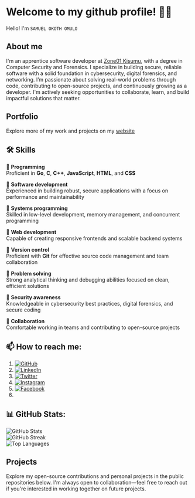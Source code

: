 # Welcome to my github profile! 👨‍💻
Hello! I'm `SAMUEL OKOTH OMULO`

## About me

I'm an apprentice software developer at <a href="https://learn.zone01kisumu.ke">Zone01 Kisumu</a>, with a degree in Computer Security and Forensics. I specialize in building secure, reliable software with a solid foundation in cybersecurity, digital forensics, and networking. I’m passionate about solving real-world problems through code, contributing to open-source projects, and continuously growing as a developer. I'm actively seeking opportunities to collaborate, learn, and build impactful solutions that matter.

## Portfolio

Explore more of my work and projects on my <a href="https://somulo1.github.io/sam/">website</a>

## 🛠️ Skills

 🔹 **Programming**  
  Proficient in **Go**, **C**, **C++**, **JavaScript**, **HTML**, and **CSS**

 🔹 **Software development**  
  Experienced in building robust, secure applications with a focus on performance and maintainability

 🔹 **Systems programming**  
  Skilled in low-level development, memory management, and concurrent programming

 🔹 **Web development**  
  Capable of creating responsive frontends and scalable backend systems

 🔹 **Version control**  
  Proficient with **Git** for effective source code management and team collaboration

 🔹 **Problem solving**  
  Strong analytical thinking and debugging abilities focused on clean, efficient solutions

 🔹 **Security awareness**  
  Knowledgeable in cybersecurity best practices, digital forensics, and secure coding

 🔹 **Collaboration**  
  Comfortable working in teams and contributing to open-source projects

## 📫 How to reach me:
1. [![GitHub](https://img.shields.io/badge/github-%23121011.svg?style=flat&logo=github&logoColor=white&labelColor=000000)](https://github.com/somulo1)
2. [![LinkedIn](https://img.shields.io/badge/linkedin-%230077B5.svg?style=flat&logo=linkedin&logoColor=white)](https://www.linkedin.com/in/samuel-omulo-634694261)
3. [![Twitter](https://img.shields.io/badge/twitter-%231DA1F2.svg?style=flat&logo=twitter&logoColor=white)](https://twitter.com/@jnr_omulo)
4. [![Instagram](https://img.shields.io/badge/instagram-%23E4405F.svg?style=flat&logo=instagram&logoColor=white)](https://instagram.com/your-instagram-handle)
5. [![Facebook](https://img.shields.io/badge/facebook-%231877F2.svg?style=flat&logo=facebook&logoColor=white)](https://facebook.com/omulojnr)
6. 


## 📊 GitHub Stats:

![GitHub Stats](https://github-readme-stats.vercel.app/api?username=somulo1&theme=synthwave&hide_border=true&include_all_commits=true&count_private=true)<br/>
![GitHub Streak](https://github-readme-streak-stats.herokuapp.com/?user=somulo1&theme=synthwave&hide_border=true)<br/>
![Top Languages](https://github-readme-stats.vercel.app/api/top-langs/?username=somulo1&theme=synthwave&hide_border=true&include_all_commits=true&count_private=true&layout=compact)

## Projects
Explore my open-source contributions and personal projects in the public repositories below. I'm always open to collaboration—feel free to reach out if you're interested in working together on future projects.
